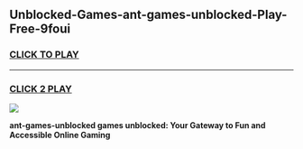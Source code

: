 
## Unblocked-Games-ant-games-unblocked-Play-Free-9foui
<h3>
<a href="https://premium76.site?title=ant-games-unblocked&ref=21A">CLICK TO PLAY</a></h3>
<hr>

<h3>
<a href="https://premium76.site?title=ant-games-unblocked&ref=21A">CLICK 2 PLAY</a>
  
</h3>

<a href="https://premium76.site?title=ant-games-unblocked&ref=21A"><img src="https://clearcache.store/games.png"></a>


**ant-games-unblocked games unblocked: Your Gateway to Fun and Accessible Online Gaming**
